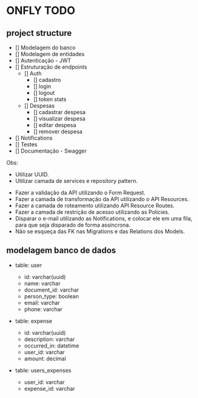 # ONFLY TODO


<!-- <h2>docker</h2>

* [x] xdebug -->

<h2>project structure</h2>

* [] Modelagem do banco
* [] Modelagem de entidades
* [] Autenticação - JWT
* [] Estruturação de endpoints
    * [] Auth
        * [] cadastro 
        * [] login 
        * [] logout
        * [] token stats
    * [] Despesas
        * [] cadastrar despesa
        * [] visualizar despesa
        * [] editar despesa
        * [] remover despesa
* [] Notifications
* [] Testes
* [] Documentação - Swagger

Obs:
+ Utilizar UUID.
+ Utilizar camada de services e repository pattern.

- Fazer a validação da API utilizando o Form Request.
- Fazer a camada de transformação da API utilizando o API Resources.
- Fazer a camada de roteamento utilizando API Resource Routes.
- Fazer a camada de restrição de acesso utilizando as Policies.
- Disparar o e-mail utilizando as Notifications, e colocar ele em uma fila, para que seja disparado de forma assíncrona.
- Não se esqueça das FK nas Migrations e das Relations dos Models.

<h2>modelagem banco de dados</h2>

- table: user
    * id: varchar(uuid)
    * name: varchar
    * document_id: varchar
    * person_type: boolean
    * email: varchar
    * phone: varchar

- table: expense
    * id: varchar(uuid)
    * description: varchar
    * occurred_in: datetime
    * user_id: varchar
    * amount: decimal

- table: users_expenses
    * user_id: varchar
    * expense_id: varchar




